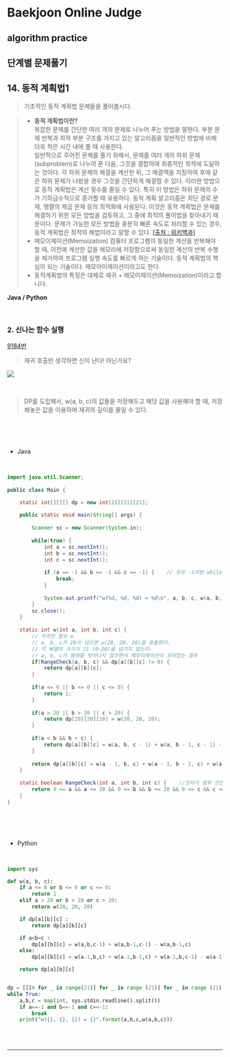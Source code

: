 # Baekjoon Online Judge

## algorithm practice

## 단계별 문제풀기

## 14. 동적 계획법1

> 기초적인 동적 계획법 문제들을 풀어봅시다.

>- **동적 계획법이란?**<br>
복잡한 문제를 간단한 여러 개의 문제로 나누어 푸는 방법을 말한다. 부분 문제 반복과 최적 부분 구조를 가지고 있는 알고리즘을 일반적인 방법에 비해 더욱 적은 시간 내에 풀 때 사용한다. <br>
일반적으로 주어진 문제를 풀기 위해서, 문제를 여러 개의 하위 문제(subproblem)로 나누어 푼 다음, 그것을 결합하여 최종적인 목적에 도달하는 것이다. 각 하위 문제의 해결을 계산한 뒤, 그 해결책을 저장하여 후에 같은 하위 문제가 나왔을 경우 그것을 간단하게 해결할 수 있다. 이러한 방법으로 동적 계획법은 계산 횟수를 줄일 수 있다. 특히 이 방법은 하위 문제의 수가 기하급수적으로 증가할 때 유용하다.
동적 계획 알고리즘은 최단 경로 문제, 행렬의 제곱 문제 등의 최적화에 사용된다. 이것은 동적 계획법은 문제를 해결하기 위한 모든 방법을 검토하고, 그 중에 최적의 풀이법을 찾아내기 때문이다. 문제가 가능한 모든 방법을 충분히 빠른 속도로 처리할 수 있는 경우, 동적 계획법은 최적의 해법이라고 말할 수 있다.
[[출처 : 위키백과]](https://ko.wikipedia.org/wiki/%EB%8F%99%EC%A0%81_%EA%B3%84%ED%9A%8D%EB%B2%95)<br>
> - 메모이제이션(Memoization)
컴퓨터 프로그램이 동일한 계산을 반복해야 할 때, 이전에 계산한 값을 메모리에 저장함으로써 동일한 계산의 반복 수행을 제거하여 프로그램 실행 속도를 빠르게 하는 기술이다. 동적 계획법의 핵심이 되는 기술이다. 메모아이제이션이라고도 한다.<br>
> - 동적계획법의 특징은 대체로 재귀 + 메모이제이션(Memoization)이라고 합니다.


**Java / Python**

<br>

### 2. 신나는 함수 실행
[9184번](https://www.acmicpc.net/problem/9184) 
> 재귀 호출만 생각하면 신이 난다! 아닌가요?

![](https://images.velog.io/images/jini_eun/post/48212d4f-c154-44bb-81af-df9730bf7343/image.png)

<br>

>  DP를 도입해서, w(a, b, c)의 값들을 저장해두고 해당 값을 사용해야 할 때, 저장해놓은 값을 이용하며 재귀의 깊이를 줄일 수 있다.

<br><br><br>

- Java
<br>

```java
import java.util.Scanner;
 
public class Main {

	static int[][][] dp = new int[21][21][21];
	
	public static void main(String[] args) {
		
		Scanner sc = new Scanner(System.in);		
		
		while(true) {		
			int a = sc.nextInt();
			int b = sc.nextInt();
			int c = sc.nextInt();
			
			if (a == -1 && b == -1 && c == -1) {    // 모두 -1이면 while문 종료
				break;
			}
			
			System.out.printf("w(%d, %d, %d) = %d\n", a, b, c, w(a, b, c));
		}
		sc.close();
	}
	
	static int w(int a, int b, int c) { 
        // 주어진 함수 w
        // a, b, c가 20이 넘으면 w(20, 20, 20)을 호출한다.
        // 각 배열의 크기가 21 (0~20)을 넘기지 않는다.
		// a, b, c가 범위를 벗어나지 않으면서 메모이제이션이 되어있는 경우
		if(RangeCheck(a, b, c) && dp[a][b][c] != 0) {
			return dp[a][b][c];
		}
		
		if(a <= 0 || b <= 0 || c <= 0) {
			return 1;
		}
		
		if(a > 20 || b > 20 || c > 20) {
			return dp[20][20][20] = w(20, 20, 20);
		}
		
		if(a < b && b < c) {
			return dp[a][b][c] = w(a, b, c - 1) + w(a, b - 1, c - 1) - w(a, b - 1, c);
		}
		
		return dp[a][b][c] = w(a - 1, b, c) + w(a - 1, b - 1, c) + w(a - 1, b, c - 1) - w(a - 1, b - 1, c - 1);
	}
	
	static boolean RangeCheck(int a, int b, int c) {    //숫자가 범위 안인지 확인하는 함수
		return 0 <= a && a <= 20 && 0 <= b && b <= 20 && 0 <= c && c <= 20; 
	}
}
```


<br><br><br>

- Python 

<br>

```python
import sys

def w(a, b, c):
    if a <= 0 or b <= 0 or c <= 0:
        return 1
    elif a > 20 or b > 20 or c > 20:
        return w(20, 20, 20)

    if dp[a][b][c] :
        return dp[a][b][c]

    if a<b<c :
        dp[a][b][c] = w(a,b,c-1) + w(a,b-1,c-1) - w(a,b-1,c)
    else:
        dp[a][b][c] = w(a-1,b,c) + w(a-1,b-1,c) + w(a-1,b,c-1) - w(a-1,b-1,c-1)

    return dp[a][b][c]


dp = [[[0 for _ in range(21)] for _ in range (21)] for _ in range (21)]
while True:
    a,b,c = map(int, sys.stdin.readline().split())
    if a==-1 and b==-1 and c==-1:
        break
    print("w({}, {}, {}) = {}".format(a,b,c,w(a,b,c)))
```

<br><br>

---

<br>

